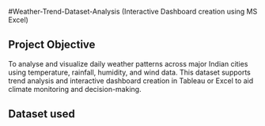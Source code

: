 #Weather-Trend-Dataset-Analysis (Interactive Dashboard creation using MS Excel)
## Project Objective
To analyse and visualize daily weather patterns across major Indian cities using temperature, rainfall, humidity, and wind data. This dataset supports trend analysis and interactive dashboard creation in Tableau or Excel to aid climate monitoring and decision-making.

## Dataset used


